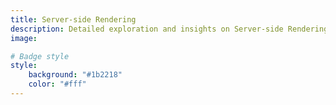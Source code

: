 ```yaml
---
title: Server-side Rendering
description: Detailed exploration and insights on Server-side Rendering.
image: 

# Badge style
style:
    background: "#1b2218"
    color: "#fff"
---
```

